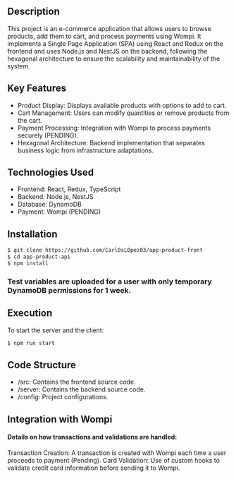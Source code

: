 ## Description

This project is an e-commerce application that allows users to browse products, add them to cart, and process payments using Wompi. It implements a Single Page Application (SPA) using React and Redux on the frontend and uses Node.js and NestJS on the backend, following the hexagonal architecture to ensure the scalability and maintainability of the system.

## Key Features

* Product Display: Displays available products with options to add to cart.
* Cart Management: Users can modify quantities or remove products from the cart.
* Payment Processing: Integration with Wompi to process payments securely (PENDING).
* Hexagonal Architecture: Backend implementation that separates business logic from infrastructure adaptations.

## Technologies Used

- Frontend: React, Redux, TypeScript
- Backend: Node.js, NestJS
- Database: DynamoDB
- Payment: Wompi (PENDING)


## Installation

```bash
$ git clone https://github.com/Carl0sL0pez03/app-product-front
$ cd app-product-api
$ npm install
```
###  Test variables are uploaded for a user with only temporary DynamoDB permissions for 1 week.

## Execution

To start the server and the client:

```bash
$ npm run start
```

## Code Structure

* /src: Contains the frontend source code.
* /server: Contains the backend source code.
* /config: Project configurations.

## Integration with Wompi
#### Details on how transactions and validations are handled:

Transaction Creation: A transaction is created with Wompi each time a user proceeds to payment (Pending).
Card Validation: Use of custom hooks to validate credit card information before sending it to Wompi.
